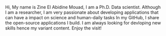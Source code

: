Hi, My name is Zine El Abidine Mouad, I am a Ph.D. Data scientist. Although I am a researcher, I am very passionate about developing applications that can have a impact on science and human-daily tasks
In my GitHub, I share the open-source applications I build. I am always looking for devloping new skills hence my variant content.
Enjoy the visit! 
